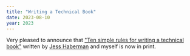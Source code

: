 ```yaml
---
title: "Writing a Technical Book"
date: 2023-08-10
year: 2023
---
```


Very pleased to announce that ["Ten simple rules for writing a technical book"][paper]
written by [Jess Haberman][haberman] and myself is now in print.

[haberman]: https://www.jesslhaberman.com/
[paper]: https://journals.plos.org/ploscompbiol/article?id=10.1371/journal.pcbi.1011305
